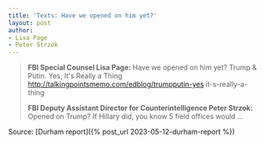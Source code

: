 ```yaml
---
title: 'Texts: Have we opened on him yet?'
layout: post
author:
- Lisa Page
- Peter Strzok
---
```


> **FBI Special Counsel Lisa Page:** Have we opened on him yet? Trump & Putin. Yes, It's Really a Thing http://talkingpointsmemo.com/edblog/trumpputin-yes­ it-s-really-a-thing
>
> **FBI Deputy Assistant Director for Counterintelligence Peter Strzok:** Opened on Trump? If Hillary did, you know 5 field offices would …

Source: [Durham report]({% post_url 2023-05-12-durham-report %})
